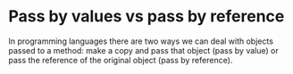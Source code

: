 # Pass by values vs pass by reference

In programming languages there are two ways we can deal with objects passed to a method: make a copy and pass that object (pass by value) or pass the reference of the original object (pass by reference).
